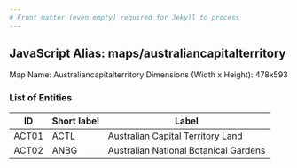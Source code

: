 ```yaml
---
# Front matter (even empty) required for Jekyll to process
---
```


## JavaScript Alias: maps/australiancapitalterritory

Map Name: Australiancapitalterritory
Dimensions (Width x Height): 478x593

### List of Entities

| ID    | Short label | Label                                 |
| ----- | ----------- | ------------------------------------- |
| ACT01 | ACTL        | Australian Capital Territory Land     |
| ACT02 | ANBG        | Australian National Botanical Gardens |
